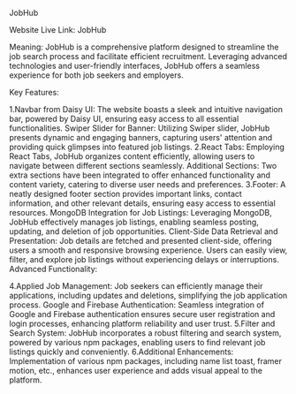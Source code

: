 JobHub

Website Live Link: JobHub

Meaning: JobHub is a comprehensive platform designed to streamline the job search process and facilitate efficient recruitment. Leveraging advanced technologies and user-friendly interfaces, JobHub offers a seamless experience for both job seekers and employers.

Key Features:

1.Navbar from Daisy UI: The website boasts a sleek and intuitive navigation bar, powered by Daisy UI, ensuring easy access to all essential functionalities.
Swiper Slider for Banner: Utilizing Swiper slider, JobHub presents dynamic and engaging banners, capturing users' attention and providing quick glimpses into featured job listings.
2.React Tabs: Employing React Tabs, JobHub organizes content efficiently, allowing users to navigate between different sections seamlessly.
Additional Sections: Two extra sections have been integrated to offer enhanced functionality and content variety, catering to diverse user needs and preferences.
3.Footer: A neatly designed footer section provides important links, contact information, and other relevant details, ensuring easy access to essential resources.
MongoDB Integration for Job Listings: Leveraging MongoDB, JobHub effectively manages job listings, enabling seamless posting, updating, and deletion of job opportunities.
Client-Side Data Retrieval and Presentation: Job details are fetched and presented client-side, offering users a smooth and responsive browsing experience. Users can easily view, filter, and explore job listings without experiencing delays or interruptions.
Advanced Functionality:

4.Applied Job Management: Job seekers can efficiently manage their applications, including updates and deletions, simplifying the job application process.
Google and Firebase Authentication: Seamless integration of Google and Firebase authentication ensures secure user registration and login processes, enhancing platform reliability and user trust.
5.Filter and Search System: JobHub incorporates a robust filtering and search system, powered by various npm packages, enabling users to find relevant job listings quickly and conveniently.
6.Additional Enhancements: Implementation of various npm packages, including name list toast, framer motion, etc., enhances user experience and adds visual appeal to the platform.